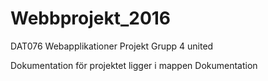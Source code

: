 # Webbprojekt_2016

DAT076 Webapplikationer
Projekt
Grupp 4 united

Dokumentation för projektet ligger i mappen Dokumentation
